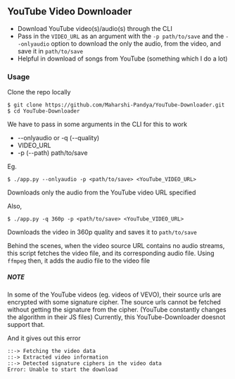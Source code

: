 ## YouTube Video Downloader

- Download YouTube video(s)/audio(s) through the CLI
- Pass in the `VIDEO_URL` as an argument with the `-p path/to/save` and the `--onlyaudio` option
  to download the only the audio, from the video, and save it in `path/to/save`
- Helpful in download of songs from YouTube (something which I do a lot)

### Usage

Clone the repo locally

```
$ git clone https://github.com/Maharshi-Pandya/YouTube-Downloader.git
$ cd YouTube-Downloader
```

We have to pass in some arguments in the CLI for this to work

- --onlyaudio or -q (--quality)
- VIDEO_URL
- -p (--path) path/to/save

Eg.

```
$ ./app.py --onlyaudio -p <path/to/save> <YouTube_VIDEO_URL>
```

Downloads only the audio from the YouTube video URL specified

Also,

```
$ ./app.py -q 360p -p <path/to/save> <YouTube_VIDEO_URL>
```

Downloads the video in 360p quality and saves it to `path/to/save`

Behind the scenes, when the video source URL contains no audio streams, this script fetches the video
file, and its corresponding audio file.
Using `ffmpeg` then, it adds the audio file to the video file

##### NOTE

In some of the YouTube videos (eg. videos of VEVO), their source urls are encrypted with some signature cipher.
The source urls cannot be fetched without getting the signature from the cipher. (YouTube constantly
changes the algorithm in their JS files)
Currently, this YouTube-Downloader doesnot support that.

And it gives out this error

```
::-> Fetching the video data
::-> Extracted video information
::-> Detected signature ciphers in the video data
Error: Unable to start the download
```
